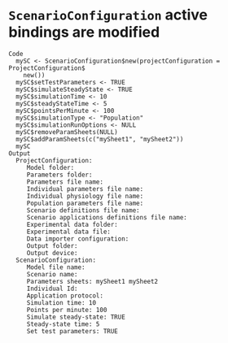 # `ScenarioConfiguration` active bindings are modified

    Code
      mySC <- ScenarioConfiguration$new(projectConfiguration = ProjectConfiguration$
        new())
      mySC$setTestParameters <- TRUE
      mySC$simulateSteadyState <- TRUE
      mySC$simulationTime <- 10
      mySC$steadyStateTime <- 5
      mySC$pointsPerMinute <- 100
      mySC$simulationType <- "Population"
      mySC$simulationRunOptions <- NULL
      mySC$removeParamSheets(NULL)
      mySC$addParamSheets(c("mySheet1", "mySheet2"))
      mySC
    Output
      ProjectConfiguration: 
         Model folder: 
         Parameters folder: 
         Parameters file name: 
         Individual parameters file name: 
         Individual physiology file name: 
         Population parameters file name: 
         Scenario definitions file name: 
         Scenario applications definitions file name: 
         Experimental data folder: 
         Experimental data file: 
         Data importer configuration: 
         Output folder: 
         Output device: 
      ScenarioConfiguration: 
         Model file name: 
         Scenario name: 
         Parameters sheets: mySheet1 mySheet2 
         Individual Id: 
         Application protocol: 
         Simulation time: 10 
         Points per minute: 100 
         Simulate steady-state: TRUE 
         Steady-state time: 5 
         Set test parameters: TRUE 

